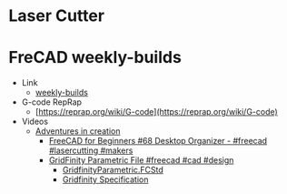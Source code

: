 # Laser Cutter

# FreCAD weekly-builds

* Link 
  * [weekly-builds](https://github.com/FreeCAD/FreeCAD-Bundle/releases/tag/weekly-builds)
* G-code RepRap
  * [https://reprap.org/wiki/G-code](https://reprap.org/wiki/G-code)
* Videos
  * [Adventures in creation](https://www.youtube.com/@Adventuresincreation)
    * [FreeCAD for Beginners #68 Desktop Organizer - #freecad #lasercutting #makers](https://youtu.be/BXlJ5ayVH6U)
    * [GridFinity Parametric File #freecad #cad #design](https://youtu.be/rAv9zGpiyvw)
      * [GridfinityParametric.FCStd](https://www.patreon.com/file?h=110641395&i=20245299)
      * [Gridfinity Specification](https://www.printables.com/model/417152-gridfinity-specification)
